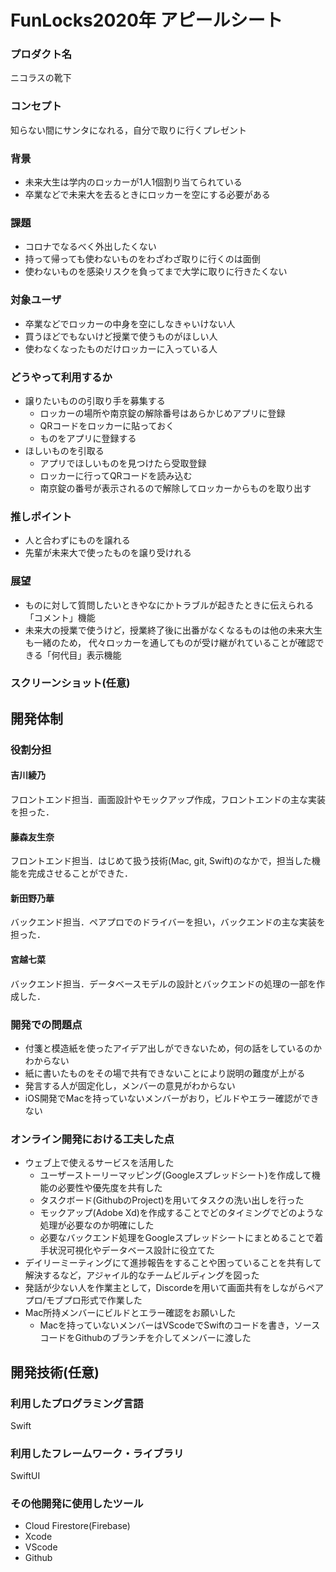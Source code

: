 # FunLocks2020年 アピールシート

### プロダクト名
ニコラスの靴下

### コンセプト
知らない間にサンタになれる，自分で取りに行くプレゼント

### 背景
* 未来大生は学内のロッカーが1人1個割り当てられている
* 卒業などで未来大を去るときにロッカーを空にする必要がある

### 課題
* コロナでなるべく外出したくない
* 持って帰っても使わないものをわざわざ取りに行くのは面倒
* 使わないものを感染リスクを負ってまで大学に取りに行きたくない

### 対象ユーザ
* 卒業などでロッカーの中身を空にしなきゃいけない人
* 買うほどでもないけど授業で使うものがほしい人
* 使わなくなったものだけロッカーに入っている人

### どうやって利用するか
* 譲りたいものの引取り手を募集する
  * ロッカーの場所や南京錠の解除番号はあらかじめアプリに登録
  * QRコードをロッカーに貼っておく
  * ものをアプリに登録する
* ほしいものを引取る
  * アプリでほしいものを見つけたら受取登録
  * ロッカーに行ってQRコードを読み込む
  * 南京錠の番号が表示されるので解除してロッカーからものを取り出す

### 推しポイント
* 人と合わずにものを譲れる
* 先輩が未来大で使ったものを譲り受けれる

### 展望
* ものに対して質問したいときやなにかトラブルが起きたときに伝えられる「コメント」機能
* 未来大の授業で使うけど，授業終了後に出番がなくなるものは他の未来大生も一緒のため，
代々ロッカーを通してものが受け継がれていることが確認できる「何代目」表示機能

### スクリーンショット(任意)

## 開発体制
### 役割分担
#### 吉川綾乃
フロントエンド担当．画面設計やモックアップ作成，フロントエンドの主な実装を担った．
#### 藤森友生奈
フロントエンド担当．はじめて扱う技術(Mac, git, Swift)のなかで，担当した機能を完成させることができた．
#### 新田野乃華
バックエンド担当．ペアプロでのドライバーを担い，バックエンドの主な実装を担った．
#### 宮越七菜
バックエンド担当．データベースモデルの設計とバックエンドの処理の一部を作成した．

### 開発での問題点
* 付箋と模造紙を使ったアイデア出しができないため，何の話をしているのかわからない
* 紙に書いたものをその場で共有できないことにより説明の難度が上がる
* 発言する人が固定化し，メンバーの意見がわからない
* iOS開発でMacを持っていないメンバーがおり，ビルドやエラー確認ができない


### オンライン開発における工夫した点
* ウェブ上で使えるサービスを活用した 
  * ユーザーストーリーマッピング(Googleスプレッドシート)を作成して機能の必要性や優先度を共有した
  * タスクボード(GithubのProject)を用いてタスクの洗い出しを行った
  * モックアップ(Adobe Xd)を作成することでどのタイミングでどのような処理が必要なのか明確にした
  * 必要なバックエンド処理をGoogleスプレッドシートにまとめることで着手状況可視化やデータベース設計に役立てた
* デイリーミーティングにて進捗報告をすることや困っていることを共有して解決するなど，アジャイル的なチームビルディングを図った
* 発話が少ない人を作業主として，Discordeを用いて画面共有をしながらペアプロ/モブプロ形式で作業した
* Mac所持メンバーにビルドとエラー確認をお願いした
  * Macを持っていないメンバーはVScodeでSwiftのコードを書き，ソースコードをGithubのブランチを介してメンバーに渡した

## 開発技術(任意)
### 利用したプログラミング言語
Swift

### 利用したフレームワーク・ライブラリ
SwiftUI

### その他開発に使用したツール
* Cloud Firestore(Firebase)
* Xcode
* VScode
* Github
